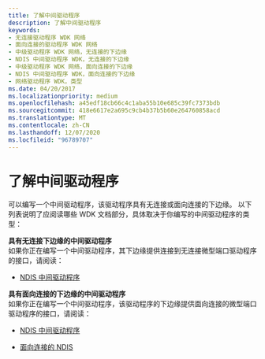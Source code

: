 ```yaml
---
title: 了解中间驱动程序
description: 了解中间驱动程序
keywords:
- 无连接驱动程序 WDK 网络
- 面向连接的驱动程序 WDK 网络
- 中级驱动程序 WDK 网络，无连接的下边缘
- NDIS 中间驱动程序 WDK，无连接的下边缘
- 中级驱动程序 WDK 网络，面向连接的下边缘
- NDIS 中间驱动程序 WDK，面向连接的下边缘
- 网络驱动程序 WDK，类型
ms.date: 04/20/2017
ms.localizationpriority: medium
ms.openlocfilehash: a45edf18cb66c4c1aba55b10e685c39fc7373bdb
ms.sourcegitcommit: 418e6617e2a695c9cb4b37b5b60e264760858acd
ms.translationtype: MT
ms.contentlocale: zh-CN
ms.lasthandoff: 12/07/2020
ms.locfileid: "96789707"
---
```

# <a name="learning-about-intermediate-drivers"></a>了解中间驱动程序





可以编写一个中间驱动程序，该驱动程序具有无连接或面向连接的下边缘。 以下列表说明了应阅读哪些 WDK 文档部分，具体取决于你编写的中间驱动程序的类型：

<a href="" id="intermediate-drivers-that-have-a-connectionless-lower-edge"></a>**具有无连接下边缘的中间驱动程序**  
如果你正在编写一个中间驱动程序，其下边缘提供连接到无连接微型端口驱动程序的接口，请阅读：

-   [NDIS 中间驱动程序](ndis-intermediate-drivers.md)

<a href="" id="intermediate-drivers-that-have-a-connection-oriented-lower-edge"></a>**具有面向连接的下边缘的中间驱动程序**  
如果你正在编写一个中间驱动程序，该驱动程序的下边缘提供面向连接的微型端口驱动程序的接口，请阅读：

-   [NDIS 中间驱动程序](ndis-intermediate-drivers.md)

-   [面向连接的 NDIS](connection-oriented-ndis.md)

 

 





